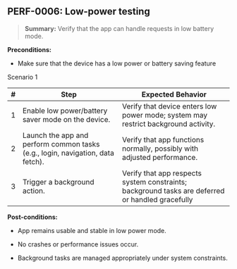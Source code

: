 ## **PERF-0006:** Low-power testing  

> **Summary:** Verify that the app can handle requests in low battery mode.  <br>

**Preconditions:** 
- Make sure that the device has a low power or battery saving feature

Scenario 1 

 | \# | Step | Expected Behavior | 
 |----|------|-------------------| 
 |  1 |   Enable low power/battery saver mode on the device.   | Verify that device enters low power mode; system may restrict background activity.   | 
 |  2 |   Launch the app and perform common tasks (e.g., login, navigation, data fetch).   | Verify that app functions normally, possibly with adjusted performance.   | 
 |  3 |   Trigger a background action.   | Verify that app respects system constraints; background tasks are deferred or handled gracefully   |  

**Post-conditions:**  

- App remains usable and stable in low power mode.

- No crashes or performance issues occur.

- Background tasks are managed appropriately under system constraints.
